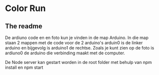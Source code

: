 # Color Run
## The readme

De ardiuno code en en foto kun je vinden in de map Arduino. In die map staan 2 mappen met de code voor de 2 arduino's arduin0 is de linker arduino en bijgevolg is arduino1 de rechtse.
Zoals je kunt zien op de foto is ardiuno0 de arduino die verbinding maakt met de computer.


De Node server kan gestart worden in de root folder met behulp van npm install en npm start
